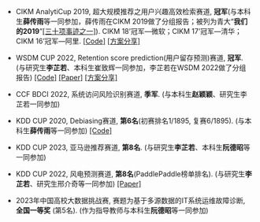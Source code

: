 - CIKM AnalytiCup 2019, 超大规模推荐之用户兴趣高效检索赛道, <strong>冠军</strong>(与本科生<strong>薛传雨</strong>等一同参加，薛传雨在CIKM 2019做了分组报告；被列为青大“<strong>我们的2019</strong>”[[三十项事迹之一]](https://mp.weixin.qq.com/s/9y_pAxxo1abVoPuG-WGpPg)).  CIKM 18’冠军—微软；CIKM 17’冠军—清华；CIKM 16’冠军—阿里. [[Code]](https://github.com/ChuanyuXue/CIKM-2019-AnalytiCup) [[方案分享]](https://www.163.com/dy/article/ETQM96M005118HA4.html)

- WSDM CUP 2022, Retention score prediction(用户留存预测)赛道, <strong>冠军</strong>. (与研究生<strong>李芷若</strong>、本科生崔致辉一同参加，李芷若在WSDM 2022做了分组报告) [[Code]](https://github.com/hansu1017/WSDM-CUP-2022-Retention-Score-Prediction) [[Paper]](https://www.wsdm-conference.org/2022/wp-content/uploads/2022/02/Task1_QDU_1st.pdf) [[方案分享]](https://mp.weixin.qq.com/s/YboR1uGW_-o4ieJzE-OOfQ)

- CCF BDCI 2022, 系统访问风险识别赛道, <strong>季军</strong>. (与本科生<strong>赵颖颖</strong>、研究生李芷若一同参加)

- KDD CUP 2020, Debiasing赛道, <strong>第6名</strong>(初赛排名1/1895, 复赛6/1895). (与本科生<strong>薛传雨</strong>等一同参加) [[Code]](https://github.com/ChuanyuXue/KDDCUP-2020)

- KDD CUP 2023, 亚马逊推荐赛道, <strong>第8名</strong>. (与研究生<strong>李芷若</strong>、本科生<strong>阮德昭</strong>等一同参加)

- KDD CUP 2022, 风电预测赛道, <strong>第8名</strong>(PaddlePaddle榜单排名). (与研究生<strong>李芷若</strong>、研究生邢介奇等一同参加) [[Paper]](https://baidukddcup2022.github.io/papers/Baidu_KDD_Cup_2022_Workshop_paper_0841.pdf)

- 2023年中国高校大数据挑战赛, 赛题为基于多源数据的IT系统运维故障诊断, <strong>全国一等奖</strong> (第5名). (作为指导教师与本科生<strong>阮德昭</strong>等一同参加)

